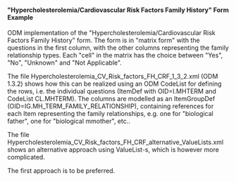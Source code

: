 #### "Hypercholesterolemia/Cardiovascular Risk Factors Family History" Form Example

ODM implementation of the "Hypercholesterolemia/Cardiovascular Risk Factors Family History" form.
The form is in "matrix form" with the questions in the first column, with the other columns representing the family relationship types.
Each "cell" in the matrix has the choice between "Yes", "No", "Unknown" and "Not Applicable".

The file Hypercholesterolemia_CV_Risk_factors_FH_CRF_1_3_2.xml (ODM 1.3.2) shows how this can be realized using an ODM CodeList for defining the rows, i.e. the individual questions (ItemDef with OID=I.MHTERM and CodeList CL.MHTERM).
The columns are modelled as an ItemGroupDef (OID=IG.MH_TERM_FAMILY_RELATIONSHIP), containing references for each Item representing the family relationships, e.g. one for "biological father", one for "biological mmother", etc..

The file Hypercholesterolemia_CV_Risk_factors_FH_CRF_alternative_ValueLists.xml shows an alternative approach using ValueList-s, which is however more complicated.

The first approach is to be preferred.
